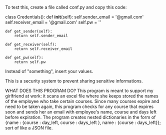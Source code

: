 To test this, create a file called conf.py and copy this code:

class Credentials():
    def __init__(self):
        self.sender_email = '<something>@gmail.com'
        self.receiver_email = '<something>@gmail.com'
        self.pw = '<something>'
        

    def get_sender(self):
        return self.sender_email

    def get_receiver(self):
        return self.receiver_email
    
    def get_pw(self):
        return self.pw


Instead of "something", insert your values.

This is a security system to prevent sharing sensitive informations.



WHAT DOES THIS PROGRAM DO?
This program is meant to support my girlfriend at work: it scans an excel file where she keeps stored the names of the employee who take certain courses.
Since many courses expire and need to be taken again, this program checks for any course that expires soon and sends her an email with employee's name, course and days left before expiration.
The program creates nested dictionaries in the form of {name : {course : day_left, course : days_left }, name : {course : days_left}}; sort of like a JSON file.